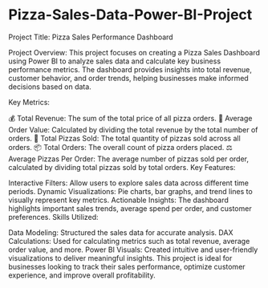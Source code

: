 # Pizza-Sales-Data-Power-BI-Project
Project Title: Pizza Sales Performance Dashboard

Project Overview: This project focuses on creating a Pizza Sales Dashboard using Power BI to analyze sales data and calculate key business performance metrics. The dashboard provides insights into total revenue, customer behavior, and order trends, helping businesses make informed decisions based on data.

Key Metrics:

💰 Total Revenue: The sum of the total price of all pizza orders.
🛒 Average Order Value: Calculated by dividing the total revenue by the total number of orders.
🍕 Total Pizzas Sold: The total quantity of pizzas sold across all orders.
📦 Total Orders: The overall count of pizza orders placed.
⚖️ Average Pizzas Per Order: The average number of pizzas sold per order, calculated by dividing total pizzas sold by total orders.
Key Features:

Interactive Filters: Allow users to explore sales data across different time periods.
Dynamic Visualizations: Pie charts, bar graphs, and trend lines to visually represent key metrics.
Actionable Insights: The dashboard highlights important sales trends, average spend per order, and customer preferences.
Skills Utilized:

Data Modeling: Structured the sales data for accurate analysis.
DAX Calculations: Used for calculating metrics such as total revenue, average order value, and more.
Power BI Visuals: Created intuitive and user-friendly visualizations to deliver meaningful insights.
This project is ideal for businesses looking to track their sales performance, optimize customer experience, and improve overall profitability.

